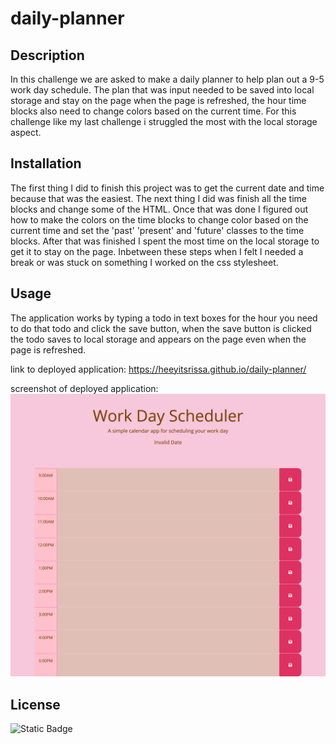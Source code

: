 # daily-planner

## Description
In this challenge we are asked to make a daily planner to help plan out a 9-5 work day schedule. The plan that was input needed to be saved into local storage and stay on the page when the page is refreshed, the hour time blocks also need to change colors based on the current time. For this challenge like my last challenge i struggled the most with the local storage aspect.

## Installation
The first thing I did to finish this project was to get the current date and time because that was the easiest. The next thing I did was finish all the time blocks and change some of the HTML. Once that was done I figured out how to make the colors on the time blocks to change color based on the current time and set the 'past' 'present' and 'future' classes to the time blocks. After that was finished I spent the most time on the local storage to get it to stay on the page. Inbetween these steps when I felt I needed a break or was stuck on something I worked on the css stylesheet.

## Usage 
The application works by typing a todo in text boxes for the hour you need to do that todo and click the save button, when the save button is clicked the todo saves to local storage and appears on the page even when the page is refreshed.

link to deployed application: https://heeyitsrissa.github.io/daily-planner/

screenshot of deployed application: ![Alt text](assets/images/daily-planner.png)

## License 
![Static Badge](https://img.shields.io/badge/license-MIT-blue)

